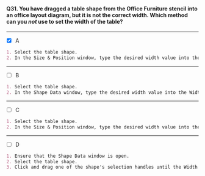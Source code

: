 #### Q31. You have dragged a table shape from the Office Furniture stencil into an office layout diagram, but it is not the correct width. Which method can you _not_ use to set the width of the table?

---

- [x] A

```markdown
1. Select the table shape.
2. In the Size & Position window, type the desired width value into the Width field.
```

---

- [ ] B

```markdown
1. Select the table shape.
2. In the Shape Data window, type the desired width value into the Width field.
```

---

- [ ] C

```markdown
1. Select the table shape.
2. In the Size & Position window, type the desired width value into the X field.
```

---

- [ ] D

```markdown
1. Ensure that the Shape Data window is open.
2. Select the table shape.
3. Click and drag one of the shape's selection handles until the Width field displays the desired value.
```
